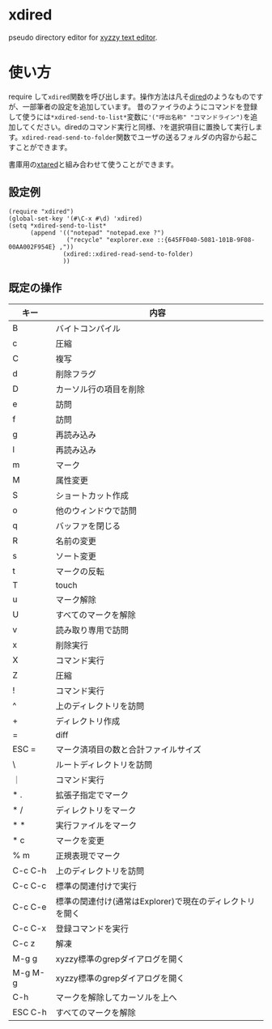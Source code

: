 # xdired
pseudo directory editor for [xyzzy text editor](https://ja.wikipedia.org/wiki/Xyzzy).

# 使い方
require して`xdired`関数を呼び出します。操作方法は凡そ[dired](https://en.wikipedia.org/wiki/Dired)のようなものですが、一部筆者の設定を追加しています。
昔のファイラのようにコマンドを登録して使うには`*xdired-send-to-list*`変数に`'("呼出名称" "コマンドライン")`を追加してください。diredのコマンド実行と同様、`?`を選択項目に置換して実行します。`xdired-read-send-to-folder`関数でユーザの送るフォルダの内容から起こすことができます。

書庫用の[xtared](https://github.com/EXCWSM/xtared)と組み合わせて使うことができます。

## 設定例

    (require "xdired")
    (global-set-key '(#\C-x #\d) 'xdired)
    (setq *xdired-send-to-list*
          (append '(("notepad" "notepad.exe ?")
                    ("recycle" "explorer.exe ::{645FF040-5081-101B-9F08-00AA002F954E} ,"))
                   (xdired::xdired-read-send-to-folder)
                   ))

## 既定の操作

| キー | 内容 |
| ---- | ---- |
| B    | バイトコンパイル |
| c    | 圧縮 |
| C    | 複写 |
| d    | 削除フラグ |
| D    | カーソル行の項目を削除 |
| e    | 訪問 |
| f    | 訪問 |
| g    | 再読み込み |
| l    | 再読み込み |
| m    | マーク |
| M    | 属性変更 |
| S    | ショートカット作成 |
| o    | 他のウィンドウで訪問 |
| q    | バッファを閉じる |
| R    | 名前の変更 |
| s    | ソート変更 |
| t    | マークの反転 |
| T    | touch |
| u    | マーク解除 |
| U    | すべてのマークを解除 |
| v    | 読み取り専用で訪問 |
| x    | 削除実行 |
| X    | コマンド実行 |
| Z    | 圧縮 |
| !    | コマンド実行 |
| ^    | 上のディレクトリを訪問 |
| +    | ディレクトリ作成 |
| =    | diff |
| ESC = | マーク済項目の数と合計ファイルサイズ |
| \    | ルートディレクトリを訪問 |
| ｜   | コマンド実行 |
| * .  | 拡張子指定でマーク |
| * /  | ディレクトリをマーク |
| * *  | 実行ファイルをマーク |
| * c  | マークを変更 |
| % m  | 正規表現でマーク |
| C-c C-h | 上のディレクトリを訪問 |
| C-c C-c | 標準の関連付けで実行 |
| C-c C-e | 標準の関連付け(通常はExplorer)で現在のディレクトリを開く |
| C-c C-x | 登録コマンドを実行 |
| C-c z   | 解凍 |
| M-g g | xyzzy標準のgrepダイアログを開く |
| M-g M-g | xyzzy標準のgrepダイアログを開く |
| C-h | マークを解除してカーソルを上へ |
| ESC C-h | すべてのマークを解除 |
